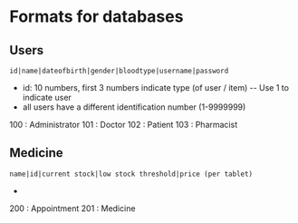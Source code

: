 # Formats for databases

## Users
`id|name|dateofbirth|gender|bloodtype|username|password`
- id: 10 numbers, first 3 numbers indicate type (of user / item) -- Use 1 to indicate user
- all users have a different identification number (1-9999999)

100 : Administrator
101 : Doctor
102 : Patient
103 : Pharmacist

## Medicine
`name|id|current stock|low stock threshold|price (per tablet)`

-
200 : Appointment
201 : Medicine